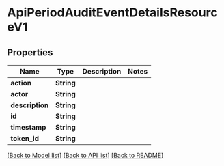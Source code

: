 # ApiPeriodAuditEventDetailsResourceV1

## Properties

Name | Type | Description | Notes
------------ | ------------- | ------------- | -------------
**action** | **String** |  |
**actor** | **String** |  |
**description** | **String** |  |
**id** | **String** |  |
**timestamp** | **String** |  |
**token_id** | **String** |  |

[[Back to Model list]](../README.md#documentation-for-models) [[Back to API list]](../README.md#documentation-for-api-endpoints) [[Back to README]](../README.md)
